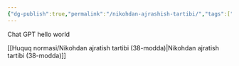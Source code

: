 ```yaml
---
{"dg-publish":true,"permalink":"/nikohdan-ajrashish-tartibi/","tags":["gardenEntry"]}
---
```


Chat GPT hello world

[[Huquq normasi/Nikohdan ajratish tartibi (38-modda)\|Nikohdan ajratish tartibi (38-modda)]]



